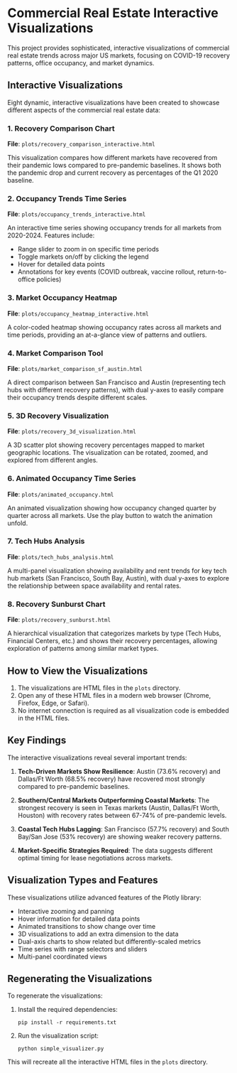 # Commercial Real Estate Interactive Visualizations

This project provides sophisticated, interactive visualizations of commercial real estate trends across major US markets, focusing on COVID-19 recovery patterns, office occupancy, and market dynamics.

## Interactive Visualizations

Eight dynamic, interactive visualizations have been created to showcase different aspects of the commercial real estate data:

### 1. Recovery Comparison Chart
**File**: `plots/recovery_comparison_interactive.html`

This visualization compares how different markets have recovered from their pandemic lows compared to pre-pandemic baselines. It shows both the pandemic drop and current recovery as percentages of the Q1 2020 baseline.

### 2. Occupancy Trends Time Series
**File**: `plots/occupancy_trends_interactive.html`

An interactive time series showing occupancy trends for all markets from 2020-2024. Features include:
- Range slider to zoom in on specific time periods
- Toggle markets on/off by clicking the legend
- Hover for detailed data points
- Annotations for key events (COVID outbreak, vaccine rollout, return-to-office policies)

### 3. Market Occupancy Heatmap
**File**: `plots/occupancy_heatmap_interactive.html`

A color-coded heatmap showing occupancy rates across all markets and time periods, providing an at-a-glance view of patterns and outliers.

### 4. Market Comparison Tool
**File**: `plots/market_comparison_sf_austin.html`

A direct comparison between San Francisco and Austin (representing tech hubs with different recovery patterns), with dual y-axes to easily compare their occupancy trends despite different scales.

### 5. 3D Recovery Visualization
**File**: `plots/recovery_3d_visualization.html`

A 3D scatter plot showing recovery percentages mapped to market geographic locations. The visualization can be rotated, zoomed, and explored from different angles.

### 6. Animated Occupancy Time Series
**File**: `plots/animated_occupancy.html`

An animated visualization showing how occupancy changed quarter by quarter across all markets. Use the play button to watch the animation unfold.

### 7. Tech Hubs Analysis
**File**: `plots/tech_hubs_analysis.html`

A multi-panel visualization showing availability and rent trends for key tech hub markets (San Francisco, South Bay, Austin), with dual y-axes to explore the relationship between space availability and rental rates.

### 8. Recovery Sunburst Chart
**File**: `plots/recovery_sunburst.html`

A hierarchical visualization that categorizes markets by type (Tech Hubs, Financial Centers, etc.) and shows their recovery percentages, allowing exploration of patterns among similar market types.

## How to View the Visualizations

1. The visualizations are HTML files in the `plots` directory.
2. Open any of these HTML files in a modern web browser (Chrome, Firefox, Edge, or Safari).
3. No internet connection is required as all visualization code is embedded in the HTML files.

## Key Findings

The interactive visualizations reveal several important trends:

1. **Tech-Driven Markets Show Resilience**: Austin (73.6% recovery) and Dallas/Ft Worth (68.5% recovery) have recovered most strongly compared to pre-pandemic baselines.

2. **Southern/Central Markets Outperforming Coastal Markets**: The strongest recovery is seen in Texas markets (Austin, Dallas/Ft Worth, Houston) with recovery rates between 67-74% of pre-pandemic levels.

3. **Coastal Tech Hubs Lagging**: San Francisco (57.7% recovery) and South Bay/San Jose (53% recovery) are showing weaker recovery patterns.

4. **Market-Specific Strategies Required**: The data suggests different optimal timing for lease negotiations across markets.

## Visualization Types and Features

These visualizations utilize advanced features of the Plotly library:
- Interactive zooming and panning
- Hover information for detailed data points
- Animated transitions to show change over time
- 3D visualizations to add an extra dimension to the data
- Dual-axis charts to show related but differently-scaled metrics
- Time series with range selectors and sliders
- Multi-panel coordinated views

## Regenerating the Visualizations

To regenerate the visualizations:

1. Install the required dependencies:
   ```
   pip install -r requirements.txt
   ```

2. Run the visualization script:
   ```
   python simple_visualizer.py
   ```

This will recreate all the interactive HTML files in the `plots` directory. 